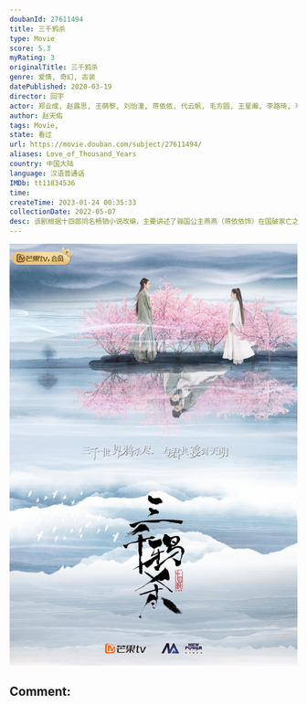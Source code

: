 ```yaml
---
doubanId: 27611494
title: 三千鸦杀
type: Movie
score: 5.3
myRating: 3
originalTitle: 三千鸦杀
genre: 爱情, 奇幻, 古装
datePublished: 2020-03-19
director: 回宇
actor: 郑业成, 赵露思, 王萌黎, 刘怡潼, 蒋依依, 代云帆, 毛方圆, 王星瀚, 李路琦, 李明峻, 许梦圆, 张兴泽, 刘锡明, 乔于庭, 张鼎鼎, 刘露, 巫蛊悠悠, 廖松梅, 徐佳琦, 李诗妍, 卢力峰, 颜东, 史泽鲲, 陆婷玉, 贺文潇
author: 赵天佑
tags: Movie, 
state: 看过
url: https://movie.douban.com/subject/27611494/
aliases: Love_of_Thousand_Years
country: 中国大陆
language: 汉语普通话
IMDb: tt11834536
time: 
createTime: 2023-01-24 00:35:33
collectionDate: 2022-05-07
desc: 该剧根据十四郎同名畅销小说改编，主要讲述了骊国公主燕燕（蒋依依饰）在国破家亡之后，改头换面来到香取山，以覃川（赵露思饰）之名找寻上古灵灯，誓要解救天下百姓。而早在她不知道的时候，上仙傅九云（郑业成饰）...
---
```


![image](assets/p2564293166.jpg)

Comment: 
---

